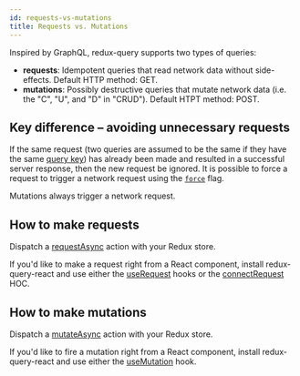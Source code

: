 ```yaml
---
id: requests-vs-mutations
title: Requests vs. Mutations
---
```


Inspired by GraphQL, redux-query supports two types of queries:

- **requests**: Idempotent queries that read network data without side-effects. Default HTTP method: GET.
- **mutations**: Possibly destructive queries that mutate network data (i.e. the "C", "U", and "D" in "CRUD"). Default HTPT method: POST.

## Key difference – avoiding unnecessary requests

If the same request (two queries are assumed to be the same if they have the same [query key](query-configs#query-keys)) has already been made and resulted in a successful server response, then the new request be ignored. It is possible to force a request to trigger a network request using the [`force`](query-configs#request-query-config-fields) flag.

Mutations always trigger a network request.

## How to make requests

Dispatch a [requestAsync](redux-actions#requestasync) action with your Redux store.

If you'd like to make a request right from a React component, install redux-query-react and use either the [useRequest](#) hooks or the [connectRequest](#) HOC.

## How to make mutations

Dispatch a [mutateAsync](redux-actions#mutateasync) action with your Redux store.

If you'd like to fire a mutation right from a React component, install redux-query-react and use either the [useMutation](#) hook.
